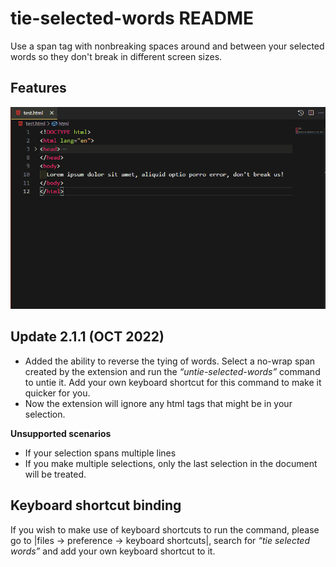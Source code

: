 # tie-selected-words README

Use a span tag with nonbreaking spaces around and between your selected words so they don't break in different screen sizes.

## Features
![tie](images/tie-selected-words.gif)

## Update 2.1.1 (OCT 2022)
* Added the ability to reverse the tying of words. Select a no-wrap span created by the extension and run the _“untie-selected-words”_ command to untie it. Add your own keyboard shortcut for this command to make it quicker for you.
* Now the extension will ignore any html tags that might be in your selection.

**Unsupported scenarios**
* If your selection spans multiple lines
* If you make multiple selections, only the last selection in the document will be treated.

## Keyboard shortcut binding
If you wish to make use of keyboard shortcuts to run the command, please go to |files -> preference -> keyboard shortcuts|, search for _“tie selected words”_ and add your own keyboard shortcut to it.